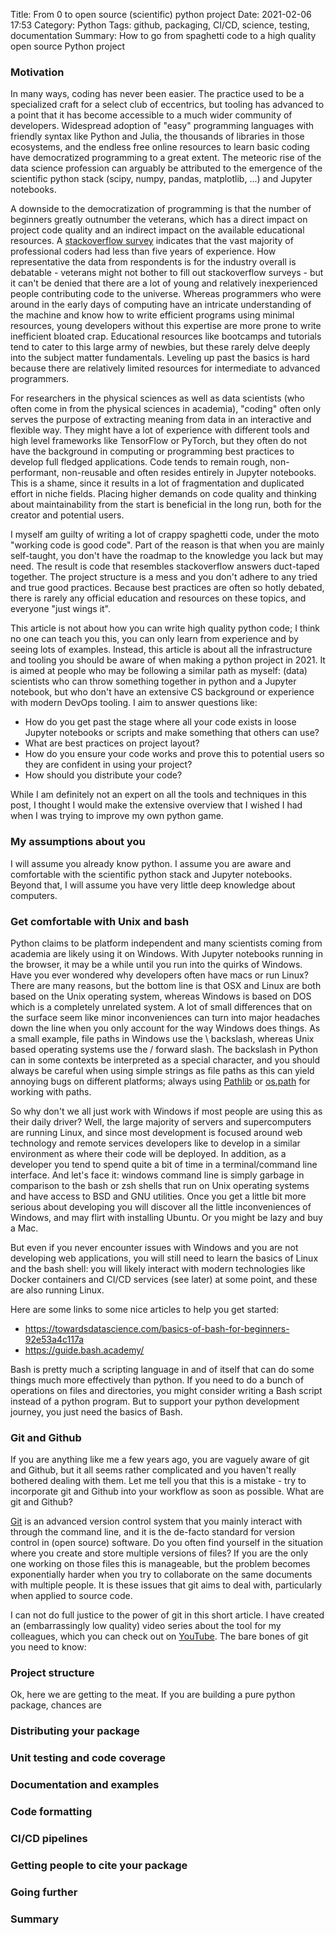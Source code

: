 Title: From 0 to open source (scientific) python project
Date: 2021-02-06 17:53
Category: Python
Tags: github, packaging, CI/CD, science, testing, documentation
Summary: How to go from spaghetti code to a high quality open source Python project

### Motivation
In many ways, coding has never been easier.
The practice used to be a specialized craft for a select club of eccentrics, but tooling has advanced to a point that it has become accessible to a much wider community of developers.
Widespread adoption of "easy" programming languages with friendly syntax like Python and Julia, the thousands of libraries in those ecosystems, and the endless free online resources to learn basic coding have democratized programming to a great extent.
The meteoric rise of the data science profession can arguably be attributed to the emergence of the scientific python stack (scipy, numpy, pandas, matplotlib, ...) and Jupyter notebooks. 

A downside to the democratization of programming is that the number of beginners greatly outnumber the veterans, which has a direct impact on project code quality and an indirect impact on the available educational resources.
A [stackoverflow survey](https://insights.stackoverflow.com/survey/2020#developer-profile-years-coding-professionally) indicates that the vast majority of professional coders had less than five years of experience.
How representative the data from respondents is for the industry overall is debatable - veterans might not bother to fill out stackoverflow surveys - but it can't be denied that there are a lot of young and relatively inexperienced people contributing code to the universe.
Whereas programmers who were around in the early days of computing have an intricate understanding of the machine and know how to write efficient programs using minimal resources, young developers without this expertise are more prone to write inefficient bloated crap.
Educational resources like bootcamps and tutorials tend to cater to this large army of newbies, but these rarely delve deeply into the subject matter fundamentals.
Leveling up past the basics is hard because there are relatively limited resources for intermediate to advanced programmers.

For researchers in the physical sciences as well as data scientists (who often come in from the physical sciences in academia), "coding" often only serves the purpose of extracting meaning from data in an interactive and flexible way.
They might have a lot of experience with different tools and high level frameworks like TensorFlow or PyTorch, but they often do not have the background in computing or programming best practices to develop full fledged applications.
Code tends to remain rough, non-performant, non-reusable and often resides entirely in Jupyter notebooks.
This is a shame, since it results in a lot of fragmentation and duplicated effort in niche fields.
Placing higher demands on code quality and thinking about maintainability from the start is beneficial in the long run, both for the creator and potential users.

I myself am guilty of writing a lot of crappy spaghetti code, under the moto "working code is good code".
Part of the reason is that when you are mainly self-taught, you don't have the roadmap to the knowledge you lack but may need.
The result is code that resembles stackoverflow answers duct-taped together.
The project structure is a mess and you don't adhere to any tried and true good practices.
Because best practices are often so hotly debated, there is rarely any official education and resources on these topics, and everyone "just wings it".

This article is not about how you can write high quality python code; I think no one can teach you this, you can only learn from experience and by seeing lots of examples.
Instead, this article is about all the infrastructure and tooling you should be aware of when making a python project in 2021.
It is aimed at people who may be following a similar path as myself: (data) scientists who can throw something together in python and a Jupyter notebook, but who don't have an extensive CS background or experience with modern DevOps tooling.
I aim to answer questions like:

* How do you get past the stage where all your code exists in loose Jupyter notebooks or scripts and make something that others can use?
* What are best practices on project layout?
* How do you ensure your code works and prove this to potential users so they are confident in using your project?
* How should you distribute your code?

While I am definitely not an expert on all the tools and techniques in this post, I thought I would make the extensive overview that I wished I had when I was trying to improve my own python game.

### My assumptions about you
I will assume you already know python.
I assume you are aware and comfortable with the scientific python stack and Jupyter notebooks.
Beyond that, I will assume you have very little deep knowledge about computers.

### Get comfortable with Unix and bash
Python claims to be platform independent and many scientists coming from academia are likely using it on Windows.
With Jupyter notebooks running in the browser, it may be a while until you run into the quirks of Windows.
Have you ever wondered why developers often have macs or run Linux?
There are many reasons, but the bottom line is that OSX and Linux are both based on the Unix operating system, whereas Windows is based on DOS which is a completely unrelated system.
A lot of small differences that on the surface seem like minor inconveniences can turn into major headaches down the line when you only account for the way Windows does things.
As a small example, file paths in Windows use the \ backslash, whereas Unix based operating systems use the / forward slash.
The backslash in Python can in some contexts be interpreted as a special character, and you should always be careful when using simple strings as file paths as this can yield annoying bugs on different platforms; always using [Pathlib](https://docs.python.org/3/library/pathlib.html) or [os.path](https://docs.python.org/3/library/os.path.html) for working with paths.

So why don't we all just work with Windows if most people are using this as their daily driver?
Well, the large majority of servers and supercomputers are running Linux, and since most development is focused around web technology and remote services developers like to develop in a similar environment as where their code will be deployed.
In addition, as a developer you tend to spend quite a bit of time in a terminal/command line interface.
And let's face it: windows command line is simply garbage in comparison to the bash or zsh shells that run on Unix operating systems and have access to BSD and GNU utilities.
Once you get a little bit more serious about developing you will discover all the little inconveniences of Windows, and may flirt with installing Ubuntu.
Or you might be lazy and buy a Mac.

But even if you never encounter issues with Windows and you are not developing web applications, you will still need to learn the basics of Linux and the bash shell: you will likely interact with modern technologies like Docker containers and CI/CD services (see later) at some point, and these are also running Linux.

Here are some links to some nice articles to help you get started:
* <https://towardsdatascience.com/basics-of-bash-for-beginners-92e53a4c117a>
* <https://guide.bash.academy/>

Bash is pretty much a scripting language in and of itself that can do some things much more effectively than python.
If you need to do a bunch of operations on files and directories, you might consider writing a Bash script instead of a python program.
But to support your python development journey, you just need the basics of Bash.

### Git and Github
If you are anything like me a few years ago, you are vaguely aware of git and Github, but it all seems rather complicated and you haven't really bothered dealing with them.
Let me tell you that this is a mistake - try to incorporate git and Github into your workflow as soon as possible.
What are git and Github?

[Git](https://git-scm.com/) is an advanced version control system that you mainly interact with through the command line, and it is the de-facto standard for version control in (open source) software.
Do you often find yourself in the situation where you create and store multiple versions of files?
If you are the only one working on those files this is manageable, but the problem becomes exponentially harder when you try to collaborate on the same documents with multiple people.
It is these issues that git aims to deal with, particularly when applied to source code.

I can not do full justice to the power of git in this short article.
I have created an (embarrassingly low quality) video series about the tool for my colleagues, which you can check out on [YouTube]().
The bare bones of git you need to know:


### Project structure
Ok, here we are getting to the meat.
If you are building a pure python package, chances are

### Distributing your package


### Unit testing and code coverage


### Documentation and examples


### Code formatting


### CI/CD pipelines


### Getting people to cite your package


### Going further


### Summary
